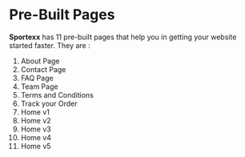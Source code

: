 # Pre-Built Pages

**Sportexx** has 11 pre-built pages that help you in getting your website started faster. They are :

1. About Page
2. Contact Page
3. FAQ Page
4. Team Page
5. Terms and Conditions
6. Track your Order
7. Home v1
8. Home v2
9. Home v3
10. Home v4
11. Home v5


